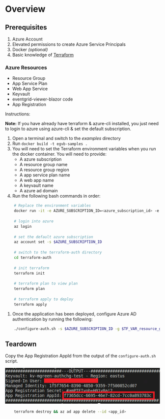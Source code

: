 # Overview

## Prerequisites

1. Azure Account
1. Elevated permissions to create Azure Service Principals
1. Docker *(optional)*
1. Basic knowledge of [Terraform](https://www.terraform.io/)

### Azure Resources

- Resource Group
- App Service Plan
- Web App Service
- Keyvault
- eventgrid-viewer-blazor code
- App Registration

Instructions:

**Note:** If you have already have terraform & azure-cli installed, you just need to login to azure using azure-cli & set the default subscription.

1. Open a terminal and switch to the *examples* directory
1. Run ```docker build -t egvb-samples .```
1. You will need to set the Terraform environment variables when you run the docker container.  You will need to provide:
   - A azure subscription
   - A resource group name
   - A resource group region
   - A app service plan name
   - A web app name
   - A keyvault name
   - A azure ad domain
1. Run the following bash commands in order:

```bash
    # Replace the environment variables
    docker run -it -e AZURE_SUBSCRIPTION_ID=<azure_subscription_id> -e TF_VAR_resource_group_name=<resoure_group> -e TF_VAR_resource_group_region=<region> -e TF_VAR_web_app_name=<app_name> -e TF_VAR_app_service_plan_name=<app_serviceplan> -e TF_VAR_key_vault_name=<key_vault_name> -e TF_VAR_az_ad_domain=<az_ad_domain> egvb-samples

    # login into azure
    az login

    # set the default azure subscription
    az account set -s $AZURE_SUBSCRIPTION_ID

    # switch to the terraform-auth directory
    cd terraform-auth

    # init terraform
    terraform init

    # terraform plan to view plan
    terraform plan

    # terraform apply to deploy
    terraform apply
```

1. Once the application has been deployed, configure Azure AD authentication by running the following:

```bash
    ./configure-auth.sh -s $AZURE_SUBSCRIPTION_ID -g $TF_VAR_resource_group_name -a $TF_VAR_web_app_name -k $TF_VAR_key_vault_name
```

## Teardown

Copy the App Registration AppId from the output of the ```configure-auth.sh``` script.

![App Registration AppId](../../docs/images/examples-configure-auth-script-output.png)

```bash
    terraform destroy && az ad app delete --id <app_id>
```

